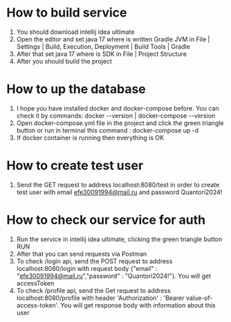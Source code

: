 # How to build service
1. You should download intellij idea ultimate
2. Open the editor and set java 17 where is written Gradle JVM in File | Settings | Build, Execution, Deployment | Build Tools | Gradle
3. After that set java 17 where is SDK in File | Project Structure
4. After you should build the project 

# How to up the database
1. I hope you have installed docker and docker-compose before. You can check it by commands: docker --version | docker-compose --version
2. Open docker-compose.yml file in the project and click the green triangle button or run in terminal this command : docker-compose up -d
3. If docker container is running then everything is OK

# How to create test user
1. Send the GET request to address localhost:8080/test in order to create test user with email efe30091994@mail.ru and password Quantori2024!

# How to check our service for auth
1. Run the service in intellij idea ultimate, clicking the green triangle button RUN
2. After that you can send requests via Postman
3. To check /login api, send the POST request to address localhost:8080/login with request body {"email" : "efe30091994@mail.ru","password" : "Quantori2024!"}. You will get accessToken
4. To check /profile api, send the Get request to address localhost:8080/profile with header 'Authorization' : 'Bearer value-of-access-token'. You will get response body with information about this user
